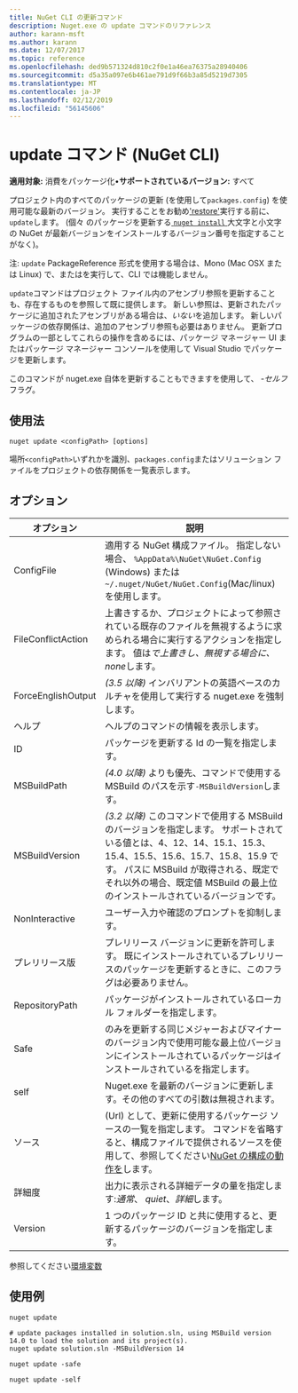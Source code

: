 ```yaml
---
title: NuGet CLI の更新コマンド
description: Nuget.exe の update コマンドのリファレンス
author: karann-msft
ms.author: karann
ms.date: 12/07/2017
ms.topic: reference
ms.openlocfilehash: ded9b571324d810c2f0e1a46ea76375a28940406
ms.sourcegitcommit: d5a35a097e6b461ae791d9f66b3a85d5219d7305
ms.translationtype: MT
ms.contentlocale: ja-JP
ms.lasthandoff: 02/12/2019
ms.locfileid: "56145606"
---
```

# <a name="update-command-nuget-cli"></a>update コマンド (NuGet CLI)

**適用対象:** 消費をパッケージ化&bullet;**サポートされているバージョン:** すべて

プロジェクト内のすべてのパッケージの更新 (を使用して`packages.config`) を使用可能な最新のバージョン。 実行することをお勧め['restore'](cli-ref-restore.md)実行する前に、`update`します。 (個々 のパッケージを更新する[ `nuget install` ](cli-ref-install.md)大文字と小文字の NuGet が最新バージョンをインストールするバージョン番号を指定することがなく)。

注: `update` PackageReference 形式を使用する場合は、Mono (Mac OSX または Linux) で、またはを実行して、CLI では機能しません。

`update`コマンドはプロジェクト ファイル内のアセンブリ参照を更新することも、存在するものを参照して既に提供します。 新しい参照は、更新されたパッケージに追加されたアセンブリがある場合は、*いない*を追加します。 新しいパッケージの依存関係は、追加のアセンブリ参照も必要はありません。 更新プログラムの一部としてこれらの操作を含めるには、パッケージ マネージャー UI またはパッケージ マネージャー コンソールを使用して Visual Studio でパッケージを更新します。

このコマンドが nuget.exe 自体を更新することもできますを使用して、 *-セルフ*フラグ。

## <a name="usage"></a>使用法

```cli
nuget update <configPath> [options]
```

場所`<configPath>`いずれかを識別、`packages.config`またはソリューション ファイルをプロジェクトの依存関係を一覧表示します。

## <a name="options"></a>オプション

| オプション | 説明 |
| --- | --- |
| ConfigFile | 適用する NuGet 構成ファイル。 指定しない場合、 `%AppData%\NuGet\NuGet.Config` (Windows) または`~/.nuget/NuGet/NuGet.Config`(Mac/linux) を使用します。|
| FileConflictAction | 上書きするか、プロジェクトによって参照されている既存のファイルを無視するように求められる場合に実行するアクションを指定します。 値は*で上書きし、無視する場合に、none*します。 |
| ForceEnglishOutput | *(3.5 以降)* インバリアントの英語ベースのカルチャを使用して実行する nuget.exe を強制します。 |
| ヘルプ | ヘルプのコマンドの情報を表示します。 |
| ID | パッケージを更新する Id の一覧を指定します。 |
| MSBuildPath | *(4.0 以降)* よりも優先、コマンドで使用する MSBuild のパスを示す`-MSBuildVersion`します。 |
| MSBuildVersion | *(3.2 以降)* このコマンドで使用する MSBuild のバージョンを指定します。 サポートされている値とは、4、12、14、15.1、15.3、15.4、15.5、15.6、15.7、15.8、15.9 です。 パスに MSBuild が取得される、既定でそれ以外の場合、既定値 MSBuild の最上位のインストールされているバージョンです。 |
| NonInteractive | ユーザー入力や確認のプロンプトを抑制します。 |
| プレリリース版 | プレリリース バージョンに更新を許可します。 既にインストールされているプレリリースのパッケージを更新するときに、このフラグは必要ありません。 |
| RepositoryPath | パッケージがインストールされているローカル フォルダーを指定します。 |
| Safe | のみを更新する同じメジャーおよびマイナーのバージョン内で使用可能な最上位バージョンにインストールされているパッケージはインストールされているを指定します。 |
| self | Nuget.exe を最新のバージョンに更新します。その他のすべての引数は無視されます。 |
| ソース | (Url) として、更新に使用するパッケージ ソースの一覧を指定します。 コマンドを省略すると、構成ファイルで提供されるソースを使用して、参照してください[NuGet の構成の動作を](../consume-packages/configuring-nuget-behavior.md)します。 |
| 詳細度 | 出力に表示される詳細データの量を指定します:*通常*、 *quiet*、*詳細*します。 |
| Version | 1 つのパッケージ ID と共に使用すると、更新するパッケージのバージョンを指定します。 |

参照してください[環境変数](cli-ref-environment-variables.md)

## <a name="examples"></a>使用例

```cli
nuget update

# update packages installed in solution.sln, using MSBuild version 14.0 to load the solution and its project(s).
nuget update solution.sln -MSBuildVersion 14

nuget update -safe

nuget update -self
```
